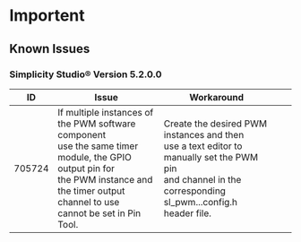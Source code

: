 # Importent

## Known Issues
### Simplicity Studio® Version 5.2.0.0

| ID | Issue | Workaround |  |  |
|---|---|---|---|---|
| 705724 | If multiple instances of the PWM software component <br>use the same timer module, the GPIO output pin for <br>the PWM instance and the timer output channel to use <br>cannot be set in Pin Tool. | Create the desired PWM instances and then <br>use a text editor to manually set the PWM pin <br>and channel in the corresponding <br>sl_pwm...config.h header file. |  |  |


